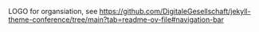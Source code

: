 LOGO for organsiation, see https://github.com/DigitaleGesellschaft/jekyll-theme-conference/tree/main?tab=readme-ov-file#navigation-bar